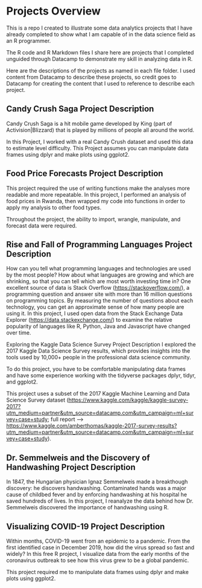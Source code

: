 # Projects Overview
This is a repo I created to illustrate some data analytics projects that I have already completed to show what 
I am capable of in the data science field as an R programmer.

The R code and R Markdown files I share here are projects that I completed unguided through Datacamp
to demonstrate my skill in analyzing data in R.

Here are the descriptions of the projects as named in each file folder.  I used content from Datacamp to describe these projects, so credit goes to Datacamp for creating the content that I used to reference to describe each project.

## Candy Crush Saga Project Description
Candy Crush Saga is a hit mobile game developed by King (part of Activision|Blizzard) that is played by millions of people all around the world.

In this Project, I worked with a real Candy Crush dataset and used this data to estimate level difficulty. This Project assumes you can manipulate data frames using dplyr and make plots using ggplot2.


## Food Price Forecasts Project Description
This project required the use of writing functions make the analyses more readable and more repeatable. In this project, I performed an analysis of food prices in Rwanda, then wrapped my code into functions in order to apply my analysis to other food types.

Throughout the project, the ability to import, wrangle, manipulate, and forecast data were required.

## Rise and Fall of Programming Languages Project Description

How can you tell what programming languages and technologies are used by the most people? How about what languages are growing and which are shrinking, so that you can tell which are most worth investing time in? One excellent source of data is Stack Overflow (https://stackoverflow.com/), a programming question and answer site with more than 16 million questions on programming topics. By measuring the number of questions about each technology, you can get an approximate sense of how many people are using it. In this project, I used open data from the Stack Exchange Data Explorer (https://data.stackexchange.com/) to examine the relative popularity of languages like R, Python, Java and Javascript have changed over time.

Exploring the Kaggle Data Science Survey Project Description
I explored the 2017 Kaggle Data Science Survey results, which provides insights into the tools used by 10,000+ people in the professional data science community.

To do this project, you have to be comfortable manipulating data frames and have some experience working with the tidyverse packages dplyr, tidyr, and ggplot2.

This project uses a subset of the 2017 Kaggle Machine Learning and Data Science Survey dataset (https://www.kaggle.com/kaggle/kaggle-survey-2017?utm_medium=partner&utm_source=datacamp.com&utm_campaign=ml+survey+case+study; full report --> https://www.kaggle.com/amberthomas/kaggle-2017-survey-results?utm_medium=partner&utm_source=datacamp.com&utm_campaign=ml+survey+case+study).

## Dr. Semmelweis and the Discovery of Handwashing Project Description
In 1847, the Hungarian physician Ignaz Semmelweis made a breakthough discovery: he discovers handwashing. Contaminated hands was a major cause of childbed fever and by enforcing handwashing at his hospital he saved hundreds of lives.  In this project, I reanalyze the data behind how Dr. Semmelweis discovered the importance of handwashing using R.

## Visualizing COVID-19 Project Description
Within months, COVID-19 went from an epidemic to a pandemic. From the first identified case in December 2019, how did the virus spread so fast and widely? In this free R project, I visualize data from the early months of the coronavirus outbreak to see how this virus grew to be a global pandemic.

This project required me to manipulate data frames using dplyr and make plots using ggplot2.

